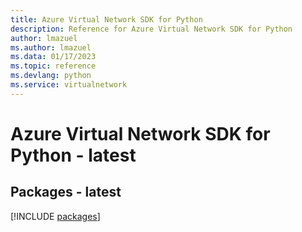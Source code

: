 ```yaml
---
title: Azure Virtual Network SDK for Python
description: Reference for Azure Virtual Network SDK for Python
author: lmazuel
ms.author: lmazuel
ms.data: 01/17/2023
ms.topic: reference
ms.devlang: python
ms.service: virtualnetwork
---
```

# Azure Virtual Network SDK for Python - latest
## Packages - latest
[!INCLUDE [packages](virtual-network-index.md)]